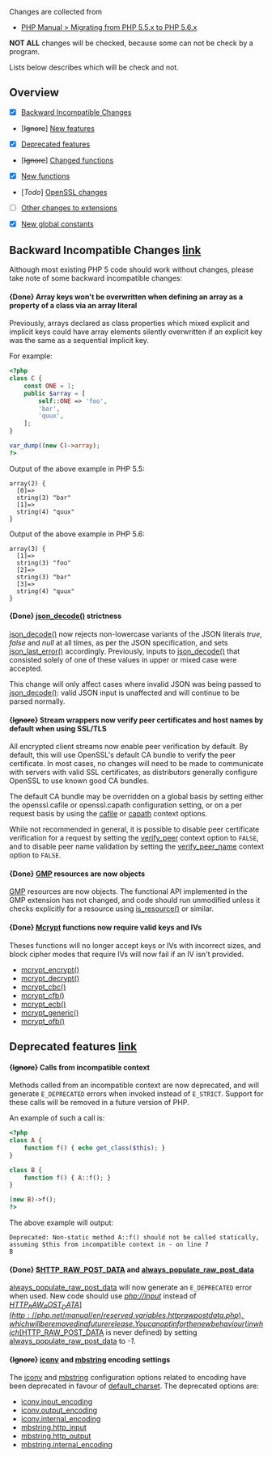 Changes are collected from
- [PHP Manual > Migrating from PHP 5.5.x to PHP 5.6.x](http://php.net/manual/en/migration56.php)

**NOT ALL** changes will be checked, because some can not be check by a program.

Lists below describes which will be check and not.


## Overview
- [x] [Backward Incompatible Changes](http://php.net/manual/en/migration56.incompatible.php)
- [~~Ignore~~] [New features](http://php.net/manual/en/migration56.new-features.php)
- [x] [Deprecated features](http://php.net/manual/en/migration56.deprecated.php)
- [~~Ignore~~] [Changed functions](http://php.net/manual/en/migration56.changed-functions.php)
- [x] [New functions](http://php.net/manual/en/migration56.new-functions.php)
- [*Todo*] [OpenSSL changes](http://php.net/manual/en/migration56.openssl.php)
- [ ] [Other changes to extensions](http://php.net/manual/en/migration56.extensions.php)
- [x] [New global constants](http://php.net/manual/en/migration56.constants.php)


## Backward Incompatible Changes [link](http://php.net/manual/en/migration56.incompatible.php)

Although most existing PHP 5 code should work without changes, please take note
of some backward incompatible changes:

#### {**Done**} Array keys won't be overwritten when defining an array as a property of a class via an array literal

Previously, arrays declared as class properties which mixed explicit and
implicit keys could have array elements silently overwritten if an explicit key
was the same as a sequential implicit key.

For example:
```php
<?php
class C {
    const ONE = 1;
    public $array = [
        self::ONE => 'foo',
        'bar',
        'quux',
    ];
}

var_dump((new C)->array);
?>
```

Output of the above example in PHP 5.5:
```
array(2) {
  [0]=>
  string(3) "bar"
  [1]=>
  string(4) "quux"
}
```

Output of the above example in PHP 5.6:
```
array(3) {
  [1]=>
  string(3) "foo"
  [2]=>
  string(3) "bar"
  [3]=>
  string(4) "quux"
}
```

#### {**Done**} [json_decode()](http://php.net/manual/en/function.json-decode.php) strictness
[json_decode()](http://php.net/manual/en/function.json-decode.php) now rejects
non-lowercase variants of the JSON literals *true*, *false* and *null* at all
times, as per the JSON specification, and sets
[json_last_error()](http://php.net/manual/en/function.json-last-error.php)
accordingly. Previously, inputs to
[json_decode()](http://php.net/manual/en/function.json-decode.php) that
consisted solely of one of these values in upper or mixed case were accepted.

This change will only affect cases where invalid JSON was being passed to
[json_decode()](http://php.net/manual/en/function.json-decode.php): valid JSON
input is unaffected and will continue to be parsed normally.

#### {~~Ignore~~} Stream wrappers now verify peer certificates and host names by default when using SSL/TLS

All encrypted client streams now enable peer verification by default. By
default, this will use OpenSSL's default CA bundle to verify the peer
certificate. In most cases, no changes will need to be made to communicate with
servers with valid SSL certificates, as distributors generally configure
OpenSSL to use known good CA bundles.

The default CA bundle may be overridden on a global basis by setting either the
openssl.cafile or openssl.capath configuration setting, or on a per request
basis by using the
[cafile](http://php.net/manual/en/context.ssl.php#context.ssl.cafile) or
[capath](http://php.net/manual/en/context.ssl.php#context.ssl.capath) context
options.

While not recommended in general, it is possible to disable peer certificate
verification for a request by setting the
[verify_peer](http://php.net/manual/en/context.ssl.php#context.ssl.verify-peer)
context option to `FALSE`, and to disable peer name validation by setting the
[verify_peer_name](http://php.net/manual/en/context.ssl.php#context.ssl.verify-peer-name)
context option to `FALSE`.

#### {**Done**} [GMP](http://php.net/manual/en/book.gmp.php) resources are now objects

[GMP](http://php.net/manual/en/book.gmp.php) resources are now objects. The
functional API implemented in the GMP extension has not changed, and code
should run unmodified unless it checks explicitly for a resource using
[is_resource()](http://php.net/manual/en/function.is-resource.php) or similar.

#### {**Done**} [Mcrypt](http://php.net/manual/en/book.mcrypt.php) functions now require valid keys and IVs

Theses functions will no longer accept keys or IVs with incorrect sizes, and
block cipher modes that require IVs will now fail if an IV isn't provided.

- [mcrypt_encrypt()](http://php.net/manual/en/function.mcrypt-encrypt.php)
- [mcrypt_decrypt()](http://php.net/manual/en/function.mcrypt-decrypt.php)
- [mcrypt_cbc()](http://php.net/manual/en/function.mcrypt-cbc.php)
- [mcrypt_cfb()](http://php.net/manual/en/function.mcrypt-cfb.php)
- [mcrypt_ecb()](http://php.net/manual/en/function.mcrypt-ecb.php)
- [mcrypt_generic()](http://php.net/manual/en/function.mcrypt-generic.php)
- [mcrypt_ofb()](http://php.net/manual/en/function.mcrypt-ofb.php)


## Deprecated features [link](http://php.net/manual/en/migration56.deprecated.php)

#### {~~Ignore~~} Calls from incompatible context

Methods called from an incompatible context are now deprecated, and will
generate `E_DEPRECATED` errors when invoked instead of `E_STRICT`. Support for
these calls will be removed in a future version of PHP.

An example of such a call is:

```php
<?php
class A {
    function f() { echo get_class($this); }
}

class B {
    function f() { A::f(); }
}

(new B)->f();
?>
```

The above example will output:

```
Deprecated: Non-static method A::f() should not be called statically, assuming $this from incompatible context in - on line 7
B
```

#### {**Done**} [$HTTP_RAW_POST_DATA](http://php.net/manual/en/reserved.variables.httprawpostdata.php) and [always_populate_raw_post_data](http://php.net/manual/en/ini.core.php#ini.always-populate-raw-post-data)

[always_populate_raw_post_data](http://php.net/manual/en/ini.core.php#ini.always-populate-raw-post-data)
will now generate an `E_DEPRECATED` error when used.  New code should use
[*php://input*](http://php.net/manual/en/wrappers.php.php#wrappers.php.input)
instead of
[$HTTP_RAW_POST_DATA](http://php.net/manual/en/reserved.variables.httprawpostdata.php),
which will be removed in a future release. You can opt in for the new behaviour
(in which
[$HTTP_RAW_POST_DATA](http://php.net/manual/en/reserved.variables.httprawpostdata.php)
is never defined) by setting
[always_populate_raw_post_data](http://php.net/manual/en/ini.core.php#ini.always-populate-raw-post-data)
to *-1*.

#### {~~Ignore~~} [iconv](http://php.net/manual/en/book.iconv.php) and [mbstring](http://php.net/manual/en/book.mbstring.php) encoding settings

The [iconv](http://php.net/manual/en/book.iconv.php) and
[mbstring](http://php.net/manual/en/book.mbstring.php) configuration options
related to encoding have been deprecated in favour of
[default_charset](http://php.net/manual/en/ini.core.php#ini.default-charset).
The deprecated options are:

- [iconv.input_encoding](http://php.net/manual/en/iconv.configuration.php#ini.iconv.input-encoding)
- [iconv.output_encoding](http://php.net/manual/en/iconv.configuration.php#ini.iconv.output-encoding)
- [iconv.internal_encoding](http://php.net/manual/en/iconv.configuration.php#ini.iconv.internal-encoding)
- [mbstring.http_input](http://php.net/manual/en/mbstring.configuration.php#ini.mbstring.http-input)
- [mbstring.http_output](http://php.net/manual/en/mbstring.configuration.php#ini.mbstring.http-output)
- [mbstring.internal_encoding](http://php.net/manual/en/mbstring.configuration.php#ini.mbstring.internal-encoding)
